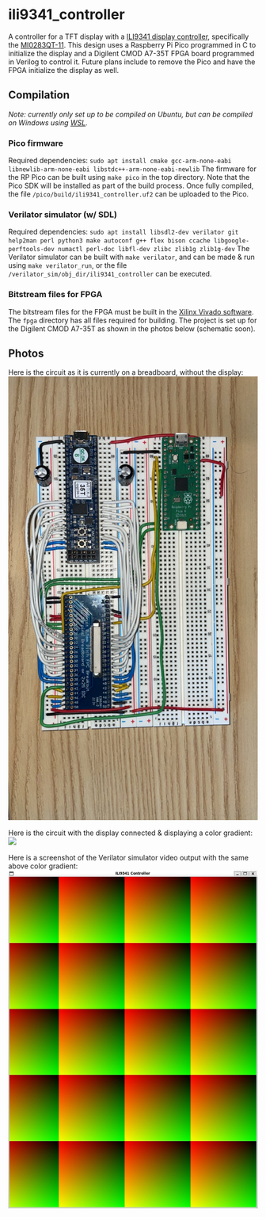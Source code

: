 # ili9341_controller
A controller for a TFT display with a [ILI9341 display controller](https://cdn-shop.adafruit.com/datasheets/ILI9341.pdf), specifically the [MI0283QT-11](https://www.adafruit.com/product/1774). This design uses a Raspberry Pi Pico programmed in C to initialize the display and a Digilent CMOD A7-35T FPGA board programmed in Verilog to control it. Future plans include to remove the Pico and have the FPGA initialize the display as well.

## Compilation
*Note: currently only set up to be compiled on Ubuntu, but can be compiled on Windows using [WSL](https://learn.microsoft.com/en-us/windows/wsl/install).*

### Pico firmware
Required dependencies: `sudo apt install cmake gcc-arm-none-eabi libnewlib-arm-none-eabi libstdc++-arm-none-eabi-newlib`
The firmware for the RP Pico can be built using `make pico` in the top directory. Note that the Pico SDK will be installed as part of the build process. Once fully compiled, the file `/pico/build/ili9341_controller.uf2` can be uploaded to the Pico.

### Verilator simulator (w/ SDL)
Required dependencies: `sudo apt install libsdl2-dev verilator git help2man perl python3 make autoconf g++ flex bison ccache libgoogle-perftools-dev numactl perl-doc libfl-dev zlibc zlib1g zlib1g-dev`
The Verilator simulator can be built with `make verilator`, and can be made & run using `make verilator_run`, or the file `/verilator_sim/obj_dir/ili9341_controller` can be executed.

### Bitstream files for FPGA
The bitstream files for the FPGA must be built in the [Xilinx Vivado software](https://www.xilinx.com/support/download.html). The `fpga` directory has all files required for building. The project is set up for the Digilent CMOD A7-35T as shown in the photos below (schematic soon).

## Photos
Here is the circuit as it is currently on a breadboard, without the display:
![](pictures/ili9341_breadboard.jpg)

Here is the circuit with the display connected & displaying a color gradient:
![](pictures/ili9341_breadboard_display.jpg)

Here is a screenshot of the Verilator simulator video output with the same above color gradient:
![](pictures/ili9341_verilator.jpg)